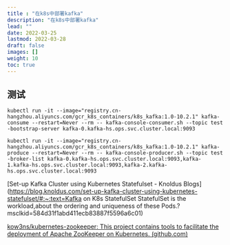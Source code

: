 ```yaml
---
title : "在k8s中部署kafka"
description: "在k8s中部署kafka"
lead: ""
date: 2022-03-25
lastmod: 2022-03-28
draft: false
images: []
weight: 10
toc: true
---
```






## 测试

```shell
kubectl run -it --image="registry.cn-hangzhou.aliyuncs.com/gcr_k8s_containers/k8s_kafka:1.0-10.2.1" kafka-consume --restart=Never --rm -- kafka-console-consumer.sh --topic test -bootstrap-server kafka-0.kafka-hs.ops.svc.cluster.local:9093

```



```shell
kubectl run -it --image="registry.cn-hangzhou.aliyuncs.com/gcr_k8s_containers/k8s_kafka:1.0-10.2.1" kafka-produce --restart=Never --rm -- kafka-console-producer.sh --topic test -broker-list kafka-0.kafka-hs.ops.svc.cluster.local:9093,kafka-1.kafka-hs.ops.svc.cluster.local:9093,kafka-2.kafka-hs.ops.svc.cluster.local:9093
```





[Set-up Kafka Cluster using Kubernetes Statefulset - Knoldus Blogs](https://blog.knoldus.com/set-up-kafka-cluster-using-kubernetes-statefulset/#:~:text=Kafka on K8s StatefulSet StatefulSet is the workload,about the ordering and uniqueness of these Pods.?msclkid=584d31f1abd411ecb83887f5596a6c01)

[kow3ns/kubernetes-zookeeper: This project contains tools to facilitate the deployment of Apache ZooKeeper on Kubernetes. (github.com)](https://github.com/kow3ns/kubernetes-zookeeper)